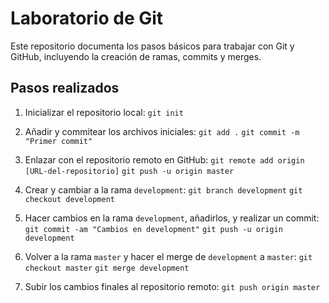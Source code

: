 # Laboratorio de Git

Este repositorio documenta los pasos básicos para trabajar con Git y GitHub, incluyendo la creación de ramas, commits y merges.

## Pasos realizados

1. Inicializar el repositorio local:
   ```git init```

2. Añadir y commitear los archivos iniciales:
   ```git add .```
   ```git commit -m "Primer commit"```

3. Enlazar con el repositorio remoto en GitHub:
   ```git remote add origin [URL-del-repositorio]```
   ```git push -u origin master```

4. Crear y cambiar a la rama `development`:
   ```git branch development```
   ```git checkout development```

5. Hacer cambios en la rama `development`, añadirlos, y realizar un commit:
   ```git commit -am "Cambios en development"```
   ```git push -u origin development```

6. Volver a la rama `master` y hacer el merge de `development` a `master`:
   ```git checkout master```
   ```git merge development```

7. Subir los cambios finales al repositorio remoto:
   ```git push origin master```


